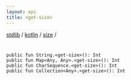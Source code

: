 ```yaml
---
layout: api
title: <get-size>
---
```

[stdlib](../../index.md) / [kotlin](../index.md) / [size](index.md) / [<get-size>](_get-size_.md)

# <get-size>

```
public fun String.<get-size>(): Int
public fun Map<Any, Any>.<get-size>(): Int
public fun CharSequence.<get-size>(): Int
public fun Collection<Any>.<get-size>(): Int
```
